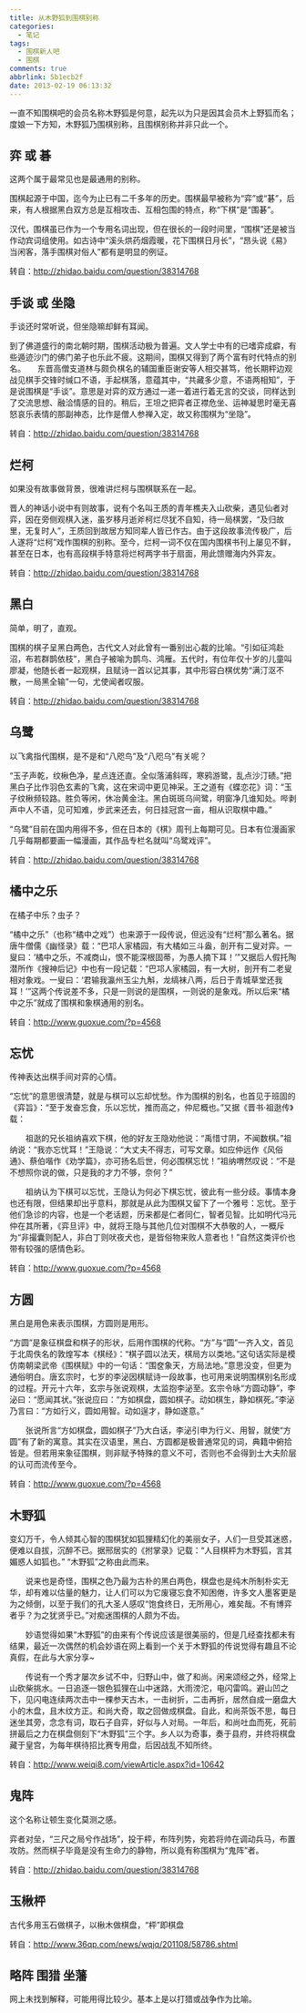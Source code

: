 ```yaml
---
title: 从木野狐到围棋别称
categories:
  - 笔记
tags:
  - 围棋新人吧
  - 围棋
comments: true
abbrlink: 5b1ecb2f
date: 2013-02-19 06:13:32
---
```


一直不知围棋吧的会员名称木野狐是何意，起先以为只是因其会员木上野狐而名；度娘一下方知，木野狐乃围棋别称，且围棋别称并非只此一个。

## 弈 或 碁

这两个属于最常见也是最通用的别称。

围棋起源于中国，迄今为止已有二千多年的历史。围棋最早被称为“弈”或“碁”，后来，有人根据黑白双方总是互相攻击、互相包围的特点，称“下棋”是“围碁”。

汉代，围棋虽已作为一个专用名词出现，但在很长的一段时间里，“围棋”还是被当作动宾词组使用。如古诗中“溪头烘药烟霞暖，花下围棋日月长”，“昂头说《易》当闲客，落手围棋对俗人”都有是明显的例证。

转自：http://zhidao.baidu.com/question/38314768

## 手谈 或 坐隐

手谈还时常听说，但坐隐嘛却鲜有耳闻。

到了佛道盛行的南北朝时期，围棋活动极为普遍。文人学士中有的已嗜弈成癖，有些遁迹沙门的佛门弟子也乐此不疲。这期间，围棋又得到了两个富有时代特点的别名。　　东晋高僧支道林与颇负棋名的辅国重臣谢安等人相交甚笃，他长期枰边观战见棋手交锋时缄口不语，手起棋落，意蕴其中，“共藏多少意，不语两相知”，于是说围棋是“手谈”。意思是对弈的双方通过一递一着进行着无言的交谈，同样达到了交流思想、融洽情感的目的。稍后，王坦之把弈者正襟危坐、运神凝思时毫无喜怒哀乐表情的那副神态，比作是僧人参禅入定，故又称围棋为“坐隐”。

转自：http://zhidao.baidu.com/question/38314768

## 烂柯
如果没有故事做背景，很难讲烂柯与围棋联系在一起。

晋人的神话小说中有则故事，说有个名叫王质的青年樵夫入山砍柴，遇见仙者对弈，因在旁侧观棋入迷，虽岁移月逝斧柯烂尽犹不自知，待一局棋罢，“及归故里，无复时人”，王质回到故居方知同辈人皆已作古。由于这段故事流传极广，后人遂将“烂柯”戏作围棋的别称。至今，烂柯一词不仅在国内围棋书刊上屡见不鲜，甚至在日本，也有高段棋手特意将烂柯两字书于扇面，用此馈赠海内外弈友。

转自：http://zhidao.baidu.com/question/38314768

## 黑白

简单，明了，直观。

围棋的棋子呈黑白两色，古代文人对此曾有一番别出心裁的比喻。“引如征鸿赴沼，布若群鹊依枝”，黑白子被喻为鹊鸟、鸿雁。五代时，有位年仅十岁的儿童叫廖凝，他随长者一起观棋，且赋诗一首以记其事，其中形容白棋优势“满汀沤不散，一局黑全输”一句，尤使闻者叹服。

转自：http://zhidao.baidu.com/question/38314768

## 乌鹭

以飞禽指代围棋，是不是和“八咫鸟”及“八咫乌”有关呢？

“玉子声乾，纹楸色净，星点连还直。全似落浦斜晖，寒鸦游鹭，乱点沙汀碛。”把黑白子比作羽色玄素的飞禽，这在宋词中更见神采。王之道有《蝶恋花》词：“玉子纹楸频较路。胜负等闲，休冶黄金注。黑白斑斑乌间鹭，明窗净几谁知处。哔剥声中人不语，见可知难，步武来还去，何日挂冠宫一亩，相从识取棋中趣。”

“乌鹭”目前在国内用得不多，但在日本的《棋》周刊上每期可见。日本有位漫画家几乎每期都要画一幅漫画，其作品专栏名就叫“乌鹭戏评”。

转自：http://zhidao.baidu.com/question/38314768

## 橘中之乐

在橘子中乐？虫子？

“橘中之乐”（也称“橘中之戏”）也来源于一段传说，但远没有“烂柯”那么著名。据唐牛僧儒《幽怪录》载：“巴邛人家橘园，有大橘如三斗盎，剖开有二叟对弈。一叟曰：‘橘中之乐，不减商山，恨不能深根固蒂，为愚人摘下耳！’”又据后人假托陶潜所作《搜神后记》中也有一段记载：“巴邛人家橘园，有一大树，剖开有二老叟相对象戏。一叟曰：‘君输我瀛州玉尘九斛，龙缟袜八两，后日于青城草堂还我耳！’”这两个传说差不多，只是一则说的是围棋，一则说的是象戏。所以后来“橘中之乐”就成了围棋和象棋通用的别名。

转自：http://www.guoxue.com/?p=4568

## 忘忧

传神表达出棋手间对弈的心情。

“忘忧”的意思很清楚，就是与棋可以忘却忧愁。作为围棋的别名，也首见于班固的《弈旨》：“至于发奋忘食，乐以忘忧，推而高之，仲尼概也。”又据《晋书·祖逖传》载：

　　祖逖的兄长祖纳喜欢下棋，他的好友王隐劝他说：“禹惜寸阴，不闻数棋。”祖纳说：“我亦忘忧耳！”王隐说：“大丈夫不得志，可写文章。如应仲远作《风俗通》、蔡伯喈作《劝学篇》，亦可扬名后世，何必围棋忘忧！”祖纳喟然叹说：“不是不想照你说的做，只是我的才力不够，奈何？”

　　祖纳认为下棋可以忘忧，王隐认为何必下棋忘忧，彼此有一些分歧。事情本身也还有限，但结果却出乎意料，那就是从此为围棋又留下了一个雅号：忘忧。至于他们急诊的内容，也是一个老话题，历来都是仁者同仁，智者见智。比如明代冯元仲在其所著，《弈旦评》中，就将王隐与其他几位对围棋不大恭敬的人，一概斥为“非撮囊则配人，非白丁则吠夜犬也，是皆俗物来败人意者也！”自然这类评价也带有较强的感情色彩。

转自：http://www.guoxue.com/?p=4568

## 方圆

黑白是用色来表示围棋，方圆则是用形。

“方圆”是象征棋盘和棋子的形状，后用作围棋的代称。“方”与“圆”一齐入文，首见于北周佚名的敦煌写本《棋经》：“棋子圆以法天，棋局方以类地。”这句话实际是模仿南朝梁武帝《围棋赋》中的一句话：“围奁象天，方局法地。”意思没变，但更为通俗明白。唐玄宗时，七岁的李泌因棋赋诗一段故事，也可用来说明围棋别名形成的过程。开元十六年，玄宗与张说观棋，太监抱李泌至。玄宗令咏“方圆动静”，李泌曰：“愿闻其状。”张说应曰：“方如棋盘，圆如棋子。动如棋生，静如棋死。”李泌乃言曰：“方如行义，圆如用智。动如逞才，静如遂意。”

　　张说所言“方如棋盘，圆如棋子”乃大白话，李泌引申为行义、用智，就使“方圆”有了新的寓意。其实在汉语里，黑白、方圆都是极普通常见的词，典籍中俯拾皆是。但若用来象征围棋，则非赋予特殊的意义不可，否则也不会得到士大夫阶层的认可而流传至今。

转自：http://www.guoxue.com/?p=4568

## 木野狐

变幻万千，令人倾其心智的围棋犹如狐狸精幻化的美丽女子，人们一旦受其迷惑，便难以自拔，沉醉不已。据邢居实的《拊掌录》记载：“人目棋枰为木野狐，言其媚惑人如狐也。” “木野狐”之称由此而来。

　　说来也是奇怪，围棋之色乃最为古朴的黑白两色，棋盘也是纯木所制朴实无华，却有难以估量的魅力，让人们可以为它废寝忘食不知困倦，许多文人墨客更是为之倾倒，以至于我们的孔大圣人感叹“饱食终日，无所用心，难矣哉。不有博弈者乎？为之犹贤乎已。”对痴迷围棋的人颇为不齿。

　　妙语觉得如果“木野狐”的由来有个传说应该是很美丽的，但是几经查找都未有结果，最近一次偶然的机会妙语在网上看到一个关于木野狐的传说觉得有趣且不论真假，在此与大家分享~

　　传说有一个秀才屡次乡试不中，归野山中，做了和尚。闲来颂经之外，经常上山砍柴挑水。一日追逐一银色狐狸在山中迷路，大雨滂沱，电闪雷鸣。避山凹之下，见闪电连续两次击中一棵参天古木，一击树折，二击再折，居然自成一磨盘大小的木盘，且木纹方正。和尚大奇，取之回做成棋盘。自此，和尚茶饭不思，每日迷坐其旁，念念有词，取石子自弈，好似与人对局。一年后，和尚吐血而死，死前拼最后之力在棋盘侧刻下“木野狐”三个字。乡人以为奇事，奏于县府，并终将棋盘藏于皇宫，为每年棋待招比赛专用盘，后因战乱不知所终。

转自：http://www.weiqi8.com/viewArticle.aspx?id=10642

## 鬼阵

这个名称让顿生变化莫测之感。

弈者对垒，“三尺之局兮作战场”，投于枰，布阵列势，宛若将帅在调动兵马，布置攻防。然而棋子毕竟是没有生命力的静物，所以竟有称围棋为“鬼阵”者。

转自：http://zhidao.baidu.com/question/38314768

## 玉楸枰

古代多用玉石做棋子，以楸木做棋盘，“枰”即棋盘

转自：http://www.36qp.com/news/wqjq/201108/58786.shtml

## 略阵 围猎 坐藩

网上未找到解释，可能用得比较少。基本上是以打猎或战争作为比喻。
